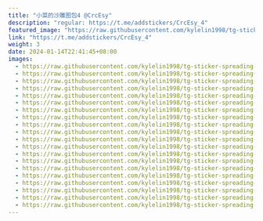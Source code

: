 ```yaml
---
title: "小菜的沙雕图包4 @CrcEsy"
description: "regular: https://t.me/addstickers/CrcEsy_4"
featured_image: "https://raw.githubusercontent.com/kylelin1998/tg-sticker-spreading-worldwide-images/main/img/637a3bff-eef9-4a86-8bfc-db9be0df3d34.jpg"
link: "https://t.me/addstickers/CrcEsy_4"
weight: 3
date: 2024-01-14T22:41:45+08:00
images:
  - https://raw.githubusercontent.com/kylelin1998/tg-sticker-spreading-worldwide-images/main/img/637a3bff-eef9-4a86-8bfc-db9be0df3d34.jpg
  - https://raw.githubusercontent.com/kylelin1998/tg-sticker-spreading-worldwide-images/main/img/b4fdf0fa-f21c-40e3-907f-94084c698b9d.jpg
  - https://raw.githubusercontent.com/kylelin1998/tg-sticker-spreading-worldwide-images/main/img/6a5c7780-7385-49f2-86df-a961adcd2ec4.jpg
  - https://raw.githubusercontent.com/kylelin1998/tg-sticker-spreading-worldwide-images/main/img/310cb0e7-ce3b-4761-a78a-dac85f059d14.jpg
  - https://raw.githubusercontent.com/kylelin1998/tg-sticker-spreading-worldwide-images/main/img/d981f525-bf07-4eba-898b-c770a53bd75f.jpg
  - https://raw.githubusercontent.com/kylelin1998/tg-sticker-spreading-worldwide-images/main/img/65e9e7cd-fc32-4992-a75a-c41bd86a9dc5.jpg
  - https://raw.githubusercontent.com/kylelin1998/tg-sticker-spreading-worldwide-images/main/img/f8540f5f-30e8-4e23-9322-5fccdf8f8c75.jpg
  - https://raw.githubusercontent.com/kylelin1998/tg-sticker-spreading-worldwide-images/main/img/c4549c61-43b5-4ba1-99fc-6cd2486841f9.jpg
  - https://raw.githubusercontent.com/kylelin1998/tg-sticker-spreading-worldwide-images/main/img/3d9f6825-a60c-402f-bc52-8bdf69841e11.jpg
  - https://raw.githubusercontent.com/kylelin1998/tg-sticker-spreading-worldwide-images/main/img/1b250285-fbaf-4789-81bd-b59d0ff6c953.jpg
  - https://raw.githubusercontent.com/kylelin1998/tg-sticker-spreading-worldwide-images/main/img/41e6ad9a-dd8b-4364-9784-8ef62ef8fb14.jpg
  - https://raw.githubusercontent.com/kylelin1998/tg-sticker-spreading-worldwide-images/main/img/8a602979-416d-4939-98eb-700ff1463e74.jpg
  - https://raw.githubusercontent.com/kylelin1998/tg-sticker-spreading-worldwide-images/main/img/39f5c747-5472-47c5-a64f-1d5682821582.jpg
  - https://raw.githubusercontent.com/kylelin1998/tg-sticker-spreading-worldwide-images/main/img/10b700fc-d9c6-4916-b75a-67949081c667.jpg
  - https://raw.githubusercontent.com/kylelin1998/tg-sticker-spreading-worldwide-images/main/img/02a3f89e-c2dc-4e12-a8d2-114557fb680f.jpg
  - https://raw.githubusercontent.com/kylelin1998/tg-sticker-spreading-worldwide-images/main/img/766ca0b4-27e9-40cc-9653-01a81d8435c8.jpg
  - https://raw.githubusercontent.com/kylelin1998/tg-sticker-spreading-worldwide-images/main/img/df23fca2-064d-4a24-a1d3-8f8fce36bb5f.jpg
  - https://raw.githubusercontent.com/kylelin1998/tg-sticker-spreading-worldwide-images/main/img/e8c56a94-e7c4-462f-9c95-360a6b5c6323.jpg
  - https://raw.githubusercontent.com/kylelin1998/tg-sticker-spreading-worldwide-images/main/img/20547588-5d8b-4b0d-a03b-f617a0c738ca.jpg
  - https://raw.githubusercontent.com/kylelin1998/tg-sticker-spreading-worldwide-images/main/img/7f897ac2-35d3-4ab3-bfcf-7a083957082c.jpg
---
```

